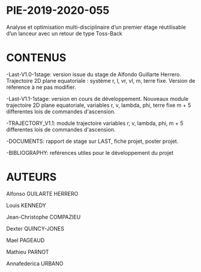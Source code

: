 # PIE-2019-2020-055
Analyse et optimisation multi-disciplinaire d’un premier étage réutilisable d’un lanceur avec un retour de type Toss-Back

# CONTENUS
-Last-V1.0-1stage: version issue du stage de Alfondo Guillarte Herrero. Trajectoire 2D plane equatoriale : système r, l, vr, vl, m, terre fixe. Version de réference à ne pas modifier.

-Last-V1.1-1stage: version en cours de développement. Nouveaux module trajectoire 2D plane equatoriale, variables r, v, lambda, phi, terre fixe m + 5 differentes lois de commandes d'ascension.

-TRAJECTORY_V1.1: module trajectoire variables r, v, lambda, phi, m + 5 differentes lois de commandes d'ascension.

-DOCUMENTS: rapport de stage sur LAST, fiche projet, poster projet.

-BIBLIOGRAPHY: reférences utiles pour le développement du projet

# AUTEURS
Alfonso GUILARTE HERRERO 

Louis KENNEDY 

Jean-Christophe COMPAZIEU 

Dexter QUINCY-JONES 

Mael PAGEAUD 

Mathieu PARNOT 

Annafederica URBANO

